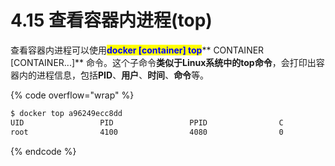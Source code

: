 # 4.15 查看容器内进程(top)

查看容器内进程可以使用<mark style="color:blue;">**docker \[container] top**</mark>** CONTAINER \[CONTAINER...]** 命令。这个子命令**类似于Linux系统中的top命令**，会打印出容器内的进程信息，包括**PID**、**用户**、**时间**、**命令**等。

{% code overflow="wrap" %}
```bash
$ docker top a96249ecc8dd
UID                 PID                 PPID                C                   STIME               TTY                 TIME                CMD
root                4100                4080                0                   16:19               pts/0               00:00:00            /bin/bash
```
{% endcode %}
